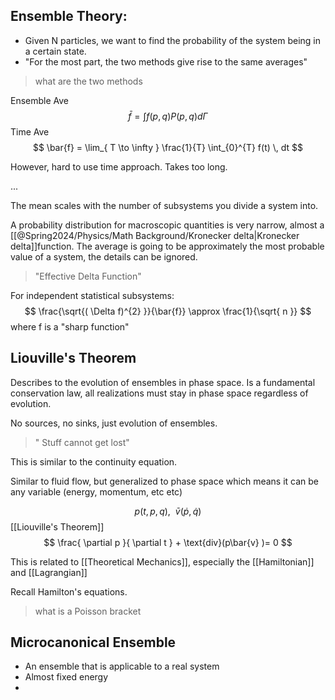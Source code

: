 ## Ensemble Theory:
- Given N particles, we want to find the probability of the system being in a certain state.
- "For the most part, the two methods give rise to the same averages"

> what are the two methods

Ensemble Ave 
$$
\bar{f} = \int f(p, q) P(p,q) d\Gamma
$$
Time Ave
$$
\bar{f} = \lim_{ T \to \infty } \frac{1}{T} \int_{0}^{T} f(t) \, dt
$$

However, hard to use time approach. Takes too long. 



...


The mean scales with the number of subsystems you divide a system into. 

A probability distribution for macroscopic quantities is very narrow, almost a [[@Spring2024/Physics/Math Background/Kronecker delta|Kronecker delta]]function. The average is going to be approximately the most probable value of a system, the details can be ignored. 

>"Effective Delta Function"

For independent statistical subsystems:
$$
\frac{\sqrt{( \Delta f)^{2} }}{\bar{f}} \approx \frac{1}{\sqrt{ n }}
$$
where f is a "sharp function"



## Liouville's Theorem

Describes to the evolution of ensembles in phase space. Is a fundamental conservation law, all realizations must stay in phase space regardless of evolution.

No sources, no sinks, just evolution of ensembles. 

>" Stuff cannot get lost"

This is similar to the continuity equation. 

Similar to fluid flow, but generalized to phase space which means it can be any variable (energy, momentum, etc etc)

$$
p(t,p,q) , \ \  \bar{v}(\dot{p},\dot{q})
$$
[[Liouville's Theorem]]
$$
\frac{ \partial p }{ \partial t }  + \text{div}(p\bar{v} )= 0 
$$

This is related to [[Theoretical Mechanics]], especially the [[Hamiltonian]] and [[Lagrangian]]

Recall Hamilton's equations.

> what is a Poisson bracket

## Microcanonical Ensemble

- An ensemble that is applicable to a real system
- Almost fixed energy 
- 
